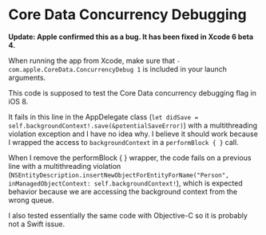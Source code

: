 # Core Data Concurrency Debugging

**Update: Apple confirmed this as a bug. It has been fixed in Xcode 6 beta 4.**

When running the app from Xcode, make sure that `-com.apple.CoreData.ConcurrencyDebug 1` is included in your launch arguments.

This code is supposed to test the Core Data concurrency debugging flag in iOS 8.

It fails in this line in the AppDelegate class (`let didSave = self.backgroundContext!.save(&potentialSaveError)`) with a multithreading violation exception and I have no idea why. I believe it should work because I wrapped the access to `backgroundContext` in a `performBlock { }` call.

When I remove the performBlock { } wrapper, the code fails on a previous line with a multithreading violation (`NSEntityDescription.insertNewObjectForEntityForName("Person", inManagedObjectContext: self.backgroundContext!`), which is expected behavior because we are accessing the background context from the wrong queue.

I also tested essentially the same code with Objective-C so it is probably not a Swift issue.
